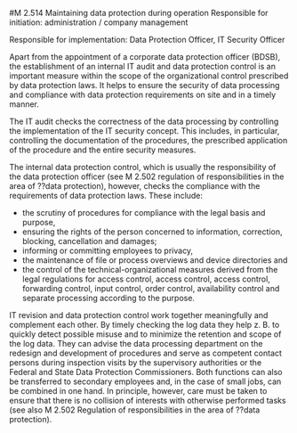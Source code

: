 #M 2.514 Maintaining data protection during operation
Responsible for initiation: administration / company management

Responsible for implementation: Data Protection Officer, IT Security Officer

Apart from the appointment of a corporate data protection officer (BDSB), the establishment of an internal IT audit and data protection control is an important measure within the scope of the organizational control prescribed by data protection laws. It helps to ensure the security of data processing and compliance with data protection requirements on site and in a timely manner.

The IT audit checks the correctness of the data processing by controlling the implementation of the IT security concept. This includes, in particular, controlling the documentation of the procedures, the prescribed application of the procedure and the entire security measures.

The internal data protection control, which is usually the responsibility of the data protection officer (see M 2.502 regulation of responsibilities in the area of ??data protection), however, checks the compliance with the requirements of data protection laws. These include:

* the scrutiny of procedures for compliance with the legal basis and purpose,
* ensuring the rights of the person concerned to information, correction, blocking, cancellation and damages;
* informing or committing employees to privacy,
* the maintenance of file or process overviews and device directories and
* the control of the technical-organizational measures derived from the legal regulations for access control, access control, access control, forwarding control, input control, order control, availability control and separate processing according to the purpose.


IT revision and data protection control work together meaningfully and complement each other. By timely checking the log data they help z. B. to quickly detect possible misuse and to minimize the retention and scope of the log data. They can advise the data processing department on the redesign and development of procedures and serve as competent contact persons during inspection visits by the supervisory authorities or the Federal and State Data Protection Commissioners. Both functions can also be transferred to secondary employees and, in the case of small jobs, can be combined in one hand. In principle, however, care must be taken to ensure that there is no collision of interests with otherwise performed tasks (see also M 2.502 Regulation of responsibilities in the area of ??data protection).



